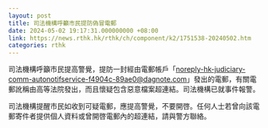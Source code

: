 ```yaml
---
layout: post
title: 司法機構呼籲市民提防偽冒電郵
date: 2024-05-02 19:17:31.000000000 +08:00
link: https://news.rthk.hk/rthk/ch/component/k2/1751538-20240502.htm
categories: rthk
---
```


司法機構呼籲市民提高警覺，提防一封經由電郵帳戶「noreply-hk-judiciary-comm-autonotifservice-f4904c-89ae0@dagnote.com」發出的電郵，有關電郵訛稱由高等法院發出，而且懷疑包含惡意檔案超連結。司法機構已就事件報警。

司法機構提醒市民如收到可疑電郵，應提高警覺，不要開啓。任何人士若曾向該電郵寄件者提供個人資料或曾開啓電郵內的超連結，請與警方聯絡。
